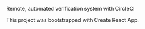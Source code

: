 Remote, automated verification system with CircleCI

This project was bootstrapped with Create React App.